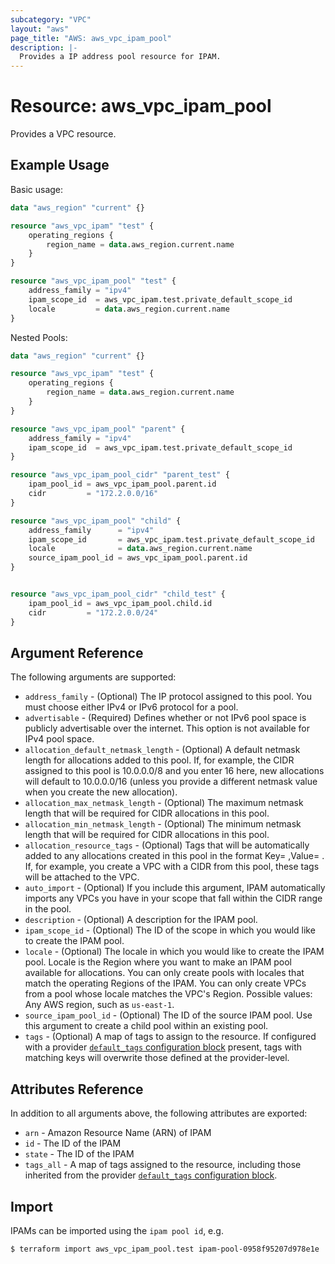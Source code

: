 ```yaml
---
subcategory: "VPC"
layout: "aws"
page_title: "AWS: aws_vpc_ipam_pool"
description: |-
  Provides a IP address pool resource for IPAM.
---
```


# Resource: aws_vpc_ipam_pool

Provides a VPC resource.

## Example Usage

Basic usage:

```terraform
data "aws_region" "current" {}

resource "aws_vpc_ipam" "test" {
	operating_regions {
		region_name = data.aws_region.current.name
	}
}

resource "aws_vpc_ipam_pool" "test" {
	address_family = "ipv4"
	ipam_scope_id  = aws_vpc_ipam.test.private_default_scope_id
	locale         = data.aws_region.current.name
}
```

Nested Pools:

```terraform
data "aws_region" "current" {}

resource "aws_vpc_ipam" "test" {
	operating_regions {
		region_name = data.aws_region.current.name
	}
}

resource "aws_vpc_ipam_pool" "parent" {
	address_family = "ipv4"
	ipam_scope_id  = aws_vpc_ipam.test.private_default_scope_id
}

resource "aws_vpc_ipam_pool_cidr" "parent_test" {
	ipam_pool_id = aws_vpc_ipam_pool.parent.id
	cidr         = "172.2.0.0/16"
}

resource "aws_vpc_ipam_pool" "child" {
	address_family      = "ipv4"
	ipam_scope_id       = aws_vpc_ipam.test.private_default_scope_id
	locale              = data.aws_region.current.name
	source_ipam_pool_id = aws_vpc_ipam_pool.parent.id
}


resource "aws_vpc_ipam_pool_cidr" "child_test" {
	ipam_pool_id = aws_vpc_ipam_pool.child.id
	cidr         = "172.2.0.0/24"
}
```

## Argument Reference

The following arguments are supported:

* `address_family` - (Optional) The IP protocol assigned to this pool. You must choose either IPv4 or IPv6 protocol for a pool.
* `advertisable` - (Required) Defines whether or not IPv6 pool space is publicly advertisable over the internet. This option is not available for IPv4 pool space.
* `allocation_default_netmask_length` - (Optional) A default netmask length for allocations added to this pool. If, for example, the CIDR assigned to this pool is 10.0.0.0/8 and you enter 16 here, new allocations will default to 10.0.0.0/16 (unless you provide a different netmask value when you create the new allocation).
* `allocation_max_netmask_length` - (Optional) The maximum netmask length that will be required for CIDR allocations in this pool.
* `allocation_min_netmask_length` - (Optional) The minimum netmask length that will be required for CIDR allocations in this pool.
* `allocation_resource_tags` - (Optional) Tags that will be automatically added to any allocations created in this pool in the format
Key= ,Value= . If, for example, you create a VPC with a CIDR from this pool, these tags will be attached to the VPC.
* `auto_import` - (Optional) If you include this argument, IPAM automatically imports any VPCs you have in your scope that fall
within the CIDR range in the pool.
* `description` - (Optional) A description for the IPAM pool.
* `ipam_scope_id` - (Optional) The ID of the scope in which you would like to create the IPAM pool.
* `locale` - (Optional) The locale in which you would like to create the IPAM pool. Locale is the Region where you want to make an IPAM pool available for allocations. You can only create pools with locales that match the operating Regions of the IPAM. You can only create VPCs from a pool whose locale matches the VPC's Region. Possible values: Any AWS region, such as `us-east-1`.
* `source_ipam_pool_id` - (Optional) The ID of the source IPAM pool. Use this argument to create a child pool within an existing pool.
* `tags` - (Optional) A map of tags to assign to the resource. If configured with a provider [`default_tags` configuration block](/docs/providers/aws/index.html#default_tags-configuration-block) present, tags with matching keys will overwrite those defined at the provider-level.

## Attributes Reference

In addition to all arguments above, the following attributes are exported:

* `arn` - Amazon Resource Name (ARN) of IPAM
* `id` - The ID of the IPAM
* `state` - The ID of the IPAM
* `tags_all` - A map of tags assigned to the resource, including those inherited from the provider [`default_tags` configuration block](/docs/providers/aws/index.html#default_tags-configuration-block).


## Import

IPAMs can be imported using the `ipam pool id`, e.g.

```
$ terraform import aws_vpc_ipam_pool.test ipam-pool-0958f95207d978e1e
```
